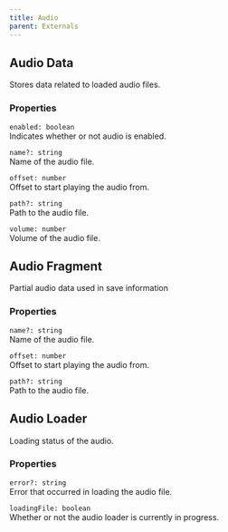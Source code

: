 ```yaml
---
title: Audio
parent: Externals
---
```


## Audio Data

Stores data related to loaded audio files.

### Properties

`enabled: boolean`\
Indicates whether or not audio is enabled.

`name?: string`\
Name of the audio file.

`offset: number`\
Offset to start playing the audio from.

`path?: string`\
Path to the audio file.

`volume: number`\
Volume of the audio file.

## Audio Fragment

Partial audio data used in save information

### Properties

`name?: string`\
Name of the audio file.

`offset: number`\
Offset to start playing the audio from.

`path?: string`\
Path to the audio file.

## Audio Loader

Loading status of the audio.

### Properties

`error?: string`\
Error that occurred in loading the audio file.

`loadingFile: boolean`\
Whether or not the audio loader is currently in progress.